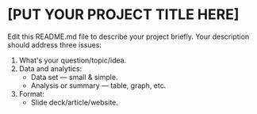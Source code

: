 # [PUT YOUR PROJECT TITLE HERE]

Edit this README.md file to describe your project briefly. Your description should address three issues:

1. What's your question/topic/idea.
2. Data and analytics:
   -  Data set — small & simple.
   -  Analysis or summary — table, graph, etc.
3. Format:
   -  Slide deck/article/website.
